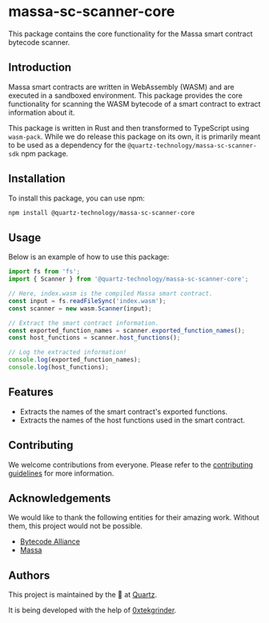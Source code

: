 # massa-sc-scanner-core

This package contains the core functionality for the Massa smart contract bytecode scanner.

## Introduction

Massa smart contracts are written in WebAssembly (WASM) and are executed in a sandboxed environment. This package provides the core functionality for scanning the WASM bytecode of a smart contract to extract information about it.

This package is written in Rust and then transformed to TypeScript using `wasm-pack`.
While we do release this package on its own, it is primarily meant to be used as a dependency for the `@quartz-technology/massa-sc-scanner-sdk` npm package.

## Installation

To install this package, you can use npm:

```bash
npm install @quartz-technology/massa-sc-scanner-core
```

## Usage

Below is an example of how to use this package:

```typescript
import fs from 'fs';
import { Scanner } from '@quartz-technology/massa-sc-scanner-core';

// Here, index.wasm is the compiled Massa smart contract.
const input = fs.readFileSync('index.wasm');
const scanner = new wasm.Scanner(input);

// Extract the smart contract information.
const exported_function_names = scanner.exported_function_names();
const host_functions = scanner.host_functions();

// Log the extracted information!
console.log(exported_function_names);
console.log(host_functions);
```

## Features

- Extracts the names of the smart contract's exported functions.
- Extracts the names of the host functions used in the smart contract.

## Contributing

We welcome contributions from everyone. Please refer to the [contributing guidelines](../../CONTRIBUTING.md) for more information.

## Acknowledgements

We would like to thank the following entities for their amazing work. Without them, this project would not be possible.

- [Bytecode Alliance](https://github.com/bytecodealliance)
- [Massa](https://massa.net/)

## Authors

This project is maintained by the 📡 at [Quartz](https://quartz.technology).

It is being developed with the help of [0xtekgrinder](https://github.com/0xtekgrinder).
